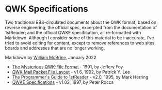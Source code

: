 QWK Specifications
==================

Two traditional BBS-circulated documents about the QWK format, based on 
reverse engineering; the official spec, excerpted from the documentation 
of 1stReader; and the official QWKE specification, all re-formatted with 
Markdown. Although I consider some of this material to be inaccurate, 
I've tried to avoid editing for content, except to remove references to 
web sites, boards and addresses that are no longer working.

Markdown by [William McBrine](https://wmcbrine.com/), January 2022

- [The Mysterious QWK-File Format](qwkfoy.md) - 1991, by Jeffery Foy
- [QWK Mail Packet File Layout](qwklay.md) - v1.6, 1992, by Patrick Y. Lee
- [The Programmer's Guide to 1stReader](qwk1st.md) - v2.0, 1995, by Mark Herring
- [QWKE Specifications](qwke.md) - v1.02, 1997, by Peter Rocca
